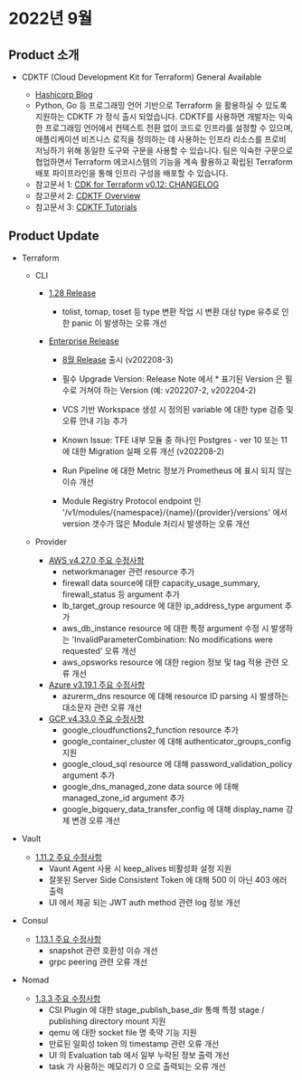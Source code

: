 # 2022년 9월



## Product 소개

- CDKTF (Cloud Development Kit for Terraform) General Available

  - [Hashicorp Blog](https://www.hashicorp.com/blog/cdk-for-terraform-now-generally-available)
  - Python, Go 등 프로그래밍 언어 기반으로 Terraform 을 활용하실 수 있도록 지원하는 CDKTF 가 정식 출시 되었습니다. CDKTF를 사용하면 개발자는 익숙한 프로그래밍 언어에서 컨텍스트 전환 없이 코드로 인프라를 설정할 수 있으며, 애플리케이션 비즈니스 로직을 정의하는 데 사용하는 인프라 리소스를 프로비저닝하기 위해 동일한 도구와 구문을 사용할 수 있습니다. 팀은 익숙한 구문으로 협업하면서 Terraform 에코시스템의 기능을 계속 활용하고 확립된 Terraform 배포 파이프라인을 통해 인프라 구성을 배포할 수 있습니다.
  - 참고문서 1: [CDK for Terraform v0.12: CHANGELOG](https://github.com/hashicorp/terraform-cdk/blob/main/CHANGELOG.md#0120)
  - 참고문서 2: [CDKTF Overview](https://www.terraform.io/cdktf?_gl=1*1sc3uq2*_ga*MjA4NTc1MTMyNy4xNjM4OTUwNzQ3*_ga_P7S46ZYEKW*MTY2MTMxOTcxNS4xMzQuMS4xNjYxMzIxMjUxLjAuMC4w)
  - 참고문서 3: [CDKTF Tutorials](https://learn.hashicorp.com/collections/terraform/cdktf?_gl=1*1wv13qn*_ga*MjA4NTc1MTMyNy4xNjM4OTUwNzQ3*_ga_P7S46ZYEKW*MTY2MTMxOTcxNS4xMzQuMS4xNjYxMzIxMTcxLjAuMC4w)
  


## Product Update

- Terraform
  - CLI
    - [1.28 Release](https://github.com/hashicorp/terraform/releases/tag/v1.2.8)
      
      - tolist, tomap, toset 등 type 변환 작업 시 변환 대상 type 유추로 인한 panic 이 발생하는 오류 개선
      
    - [Enterprise Release](https://www.terraform.io/enterprise/releases)
      
      - [8월 Release](https://www.terraform.io/enterprise/releases/2022/v202208-3) 출시 (v202208-3)
      
      - 필수 Upgrade Version: Release Note 에서 * 표기된 Version 은 필수로 거쳐야 하는 Version (예: v202207-2, v202204-2)
      
      - VCS 기반 Workspace 생성 시 정의된 variable 에 대한 type 검증 및 오류 안내 기능 추가
      
      - Known Issue: TFE 내부 모듈 중 하나인 Postgres - ver 10 또는 11 에 대한 Migration 실패 오류 개선 (v202208-2)
      
      - Run Pipeline 에 대한 Metric 정보가 Prometheus 에 표시 되지 않는 이슈 개선
      
      - Module Registry Protocol endpoint 인 '/v1/modules/{namespace}/{name}/{provider}/versions' 에서 version 갯수가 많은 Module 처리시 발생하는 오류 개선
      
        
    
  - Provider
    - [AWS v4.27.0 주요 수정사항](https://github.com/hashicorp/terraform-provider-aws/releases/tag/v4.27.0)
      - networkmanager 관련 resource 추가
      - firewall data source에 대한 capacity_usage_summary, firewall_status 등 argument 추가
      - lb_target_group resource 에 대한 ip_address_type argument 추가 
      - aws_db_instance resource 에 대한 특정 argument 수정 시 발생하는 'InvalidParameterCombination: No modifications were requested' 오류 개선
      - aws_opsworks resource 에 대한 region 정보 및 tag 적용 관련 오류 개선
    - [Azure v3.19.1 주요 수정사항](https://github.com/hashicorp/terraform-provider-azurerm/releases/tag/v3.19.1)
      - azurerm_dns resource 에 대해 resource ID parsing 시 발생하는 대소문자 관련 오류 개선
    - [GCP v4.33.0 주요 수정사항](https://github.com/hashicorp/terraform-provider-google/releases/tag/v4.33.0)
      - google_cloudfunctions2_function resource 추가
      - google_container_cluster 에 대해 authenticator_groups_config 지원
      - google_cloud_sql resource 에 대해 password_validation_policy argument 추가
      - google_dns_managed_zone data source 에 대해 managed_zone_id argument 추가
      - google_bigquery_data_transfer_config 에 대해 display_name 강제 변경 오류 개선
  
- Vault
  - [1.11.2 주요 수정사항](https://github.com/hashicorp/vault/blob/main/CHANGELOG.md#1112)
    - Vaunt Agent 사용 시 keep_alives 비활성화 설정 지원 
    - 잘못된 Server Side Consistent Token 에 대해 500 이 아닌 403 에러 출력
    - UI 에서 제공 되는 JWT auth method 관련 log 정보 개선
  
- Consul
  - [1.13.1 주요 수정사항](https://github.com/hashicorp/consul/releases/tag/v1.13.1)
    - snapshot 관련 호환성 이슈 개선
    - grpc peering 관련 오류 개선
  
- Nomad
  - [1.3.3 주요 수정사항](https://github.com/hashicorp/nomad/releases/tag/v1.3.3)
    - CSI Plugin 에 대한 stage_publish_base_dir 통해 특정 stage / publishing directory mount 지원
    - qemu 에 대한 socket file 명 축약 기능 지원 
    - 만료된 일회성 token 의 timestamp 관련 오류 개선
    - UI 의 Evaluation tab 에서 일부 누락된 정보 출력 개선
    - task 가 사용하는 메모리가 0 으로 출력되는 오류 개선
